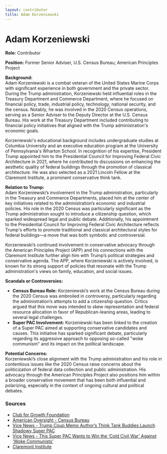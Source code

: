 ```yaml
---
layout: contributor
title: Adam Korzeniewski
---
```


# Adam Korzeniewski

**Role:** Contributor

**Position:** Former Senior Adviser, U.S. Census Bureau; American Principles Project

**Background:**  
Adam Korzeniewski is a combat veteran of the United States Marine Corps with significant experience in both government and the private sector. During the Trump administration, Korzeniewski held influential roles in the Treasury Department and Commerce Department, where he focused on financial policy, trade, industrial policy, technology, national security, and the census. Notably, he was involved in the 2020 Census operations, serving as a Senior Adviser to the Deputy Director at the U.S. Census Bureau. His work at the Treasury Department included contributing to financial policy initiatives that aligned with the Trump administration's economic goals.

Korzeniewski's educational background includes undergraduate studies at Columbia University and an executive education program at the University of Pennsylvania's Wharton School. In recognition of his expertise, President Trump appointed him to the Presidential Council for Improving Federal Civic Architecture in 2021, where he contributed to discussions on enhancing the aesthetic quality of federal buildings through the promotion of classical architecture. He was also selected as a 2021 Lincoln Fellow at the Claremont Institute, a prominent conservative think tank.

**Relation to Trump:**  
Adam Korzeniewski’s involvement in the Trump administration, particularly in the Treasury and Commerce Departments, placed him at the center of key initiatives related to the administration’s economic and industrial policies. His role in the 2020 Census was particularly significant as the Trump administration sought to introduce a citizenship question, which sparked widespread legal and public debate. Additionally, his appointment to the Presidential Council for Improving Federal Civic Architecture reflects Trump's efforts to promote traditional and classical architectural styles for federal buildings—a move that was both symbolic and controversial.

Korzeniewski’s continued involvement in conservative advocacy through the American Principles Project (APP) and his connections with the Claremont Institute further align him with Trump’s political strategies and conservative agenda. The APP, where Korzeniewski is actively involved, is known for its strong support of policies that resonate with the Trump administration's views on family, education, and social issues.

**Scandals or Controversies:**  
- **Census Bureau Role:** Korzeniewski’s work at the Census Bureau during the 2020 Census was embroiled in controversy, particularly regarding the administration’s attempts to add a citizenship question. Critics argued that this move was intended to skew representation and federal resource allocation in favor of Republican-leaning areas, leading to several legal challenges.
- **Super PAC Involvement:** Korzeniewski has been linked to the creation of a Super PAC aimed at supporting conservative candidates and causes. This initiative has sparked significant debate, particularly regarding its aggressive approach to opposing so-called "woke communism" and its impact on the political landscape.

**Potential Concerns:**  
Korzeniewski’s close alignment with the Trump administration and his role in contentious issues like the 2020 Census raise concerns about the politicization of federal data collection and public administration. His advocacy through the American Principles Project also positions him within a broader conservative movement that has been both influential and polarizing, especially in the context of ongoing cultural and political debates.

### Sources
- [Club for Growth Foundation](https://clubforgrowthfoundation.org/fellow/adam-korzeniewski/)
- [American Oversight - Census Bureau](https://www.americanoversight.org/document/foia-to-census-bureau-seeking-external-emails-of-nathaniel-cogley-and-adam-korzeniewski)
- [Vice News - Trump Coup Memo Author’s Think Tank Buddies Launch Shadowy Super PAC](https://www.vice.com/en/article/trump-coup-memo-authors-think-tank-buddies-launch-super-pac/)
- [Vice News - This Super PAC Wants to Win the ‘Cold Civil War’ Against ‘Woke Communists’](https://www.vice.com/en/article/claremont-institute-thomas-klingenstein-super-pac/)
- [Claremont Institute](https://www.claremont.org/2021-lincoln-fellows/)
